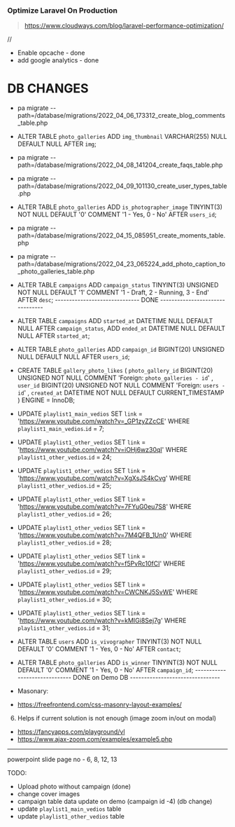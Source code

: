 ### Optimize Laravel On Production
> https://www.cloudways.com/blog/laravel-performance-optimization/

//
* Enable opcache - done
* add google analytics - done


# DB CHANGES
* pa migrate --path=/database/migrations/2022_04_06_173312_create_blog_comments_table.php
* ALTER TABLE `photo_galleries` ADD `img_thumbnail` VARCHAR(255) NULL DEFAULT NULL AFTER `img`;
* pa migrate --path=/database/migrations/2022_04_08_141204_create_faqs_table.php
* pa migrate --path=/database/migrations/2022_04_09_101130_create_user_types_table.php
* ALTER TABLE `photo_galleries` ADD `is_photographer_image` TINYINT(3) NOT NULL DEFAULT '0' COMMENT '1 - Yes, 0 - No' AFTER `users_id`;
* pa migrate --path=/database/migrations/2022_04_15_085951_create_moments_table.php
* pa migrate --path=/database/migrations/2022_04_23_065224_add_photo_caption_to_photo_galleries_table.php
* ALTER TABLE `campaigns` ADD `campaign_status` TINYINT(3) UNSIGNED NOT NULL DEFAULT '1' COMMENT '1 - Draft, 2 - Running, 3 - End' AFTER `desc`;
------------------------------ DONE --------------------------------

* ALTER TABLE `campaigns` ADD `started_at` DATETIME NULL DEFAULT NULL AFTER `campaign_status`, ADD `ended_at` DATETIME NULL DEFAULT NULL AFTER `started_at`;
* ALTER TABLE `photo_galleries` ADD `campaign_id` BIGINT(20) UNSIGNED NULL DEFAULT NULL AFTER `users_id`;

* CREATE TABLE `gallery_photo_likes` ( `photo_gallery_id` BIGINT(20) UNSIGNED NOT NULL COMMENT 'Foreign: `photo_galleries - id`' , `user_id` BIGINT(20) UNSIGNED NOT NULL COMMENT 'Foreign: `users - id`' , `created_at` DATETIME NOT NULL DEFAULT CURRENT_TIMESTAMP ) ENGINE = InnoDB;

* UPDATE `playlist1_main_vedios` SET `link` = 'https://www.youtube.com/watch?v=_GP1zyZZcCE' WHERE `playlist1_main_vedios`.`id` = 7;
* UPDATE `playlist1_other_vedios` SET `link` = 'https://www.youtube.com/watch?v=iOHj6wz30qI' WHERE `playlist1_other_vedios`.`id` = 24;
* UPDATE `playlist1_other_vedios` SET `link` = 'https://www.youtube.com/watch?v=XgXsJS4kCvg' WHERE `playlist1_other_vedios`.`id` = 25;
* UPDATE `playlist1_other_vedios` SET `link` = 'https://www.youtube.com/watch?v=7FYuG0eu7S8' WHERE `playlist1_other_vedios`.`id` = 26;
* UPDATE `playlist1_other_vedios` SET `link` = 'https://www.youtube.com/watch?v=7M4QFB_1Un0' WHERE `playlist1_other_vedios`.`id` = 28;
* UPDATE `playlist1_other_vedios` SET `link` = 'https://www.youtube.com/watch?v=f5PvRc10fCI' WHERE `playlist1_other_vedios`.`id` = 29;
* UPDATE `playlist1_other_vedios` SET `link` = 'https://www.youtube.com/watch?v=CWCNKJ5SvWE' WHERE `playlist1_other_vedios`.`id` = 30;
* UPDATE `playlist1_other_vedios` SET `link` = 'https://www.youtube.com/watch?v=kMIGi8Sej7g' WHERE `playlist1_other_vedios`.`id` = 31;

* ALTER TABLE `users` ADD `is_vivographer` TINYINT(3) NOT NULL DEFAULT '0' COMMENT '1 - Yes, 0 - No' AFTER `contact`;
* ALTER TABLE `photo_galleries` ADD `is_winner` TINYINT(3) NOT NULL DEFAULT '0' COMMENT '1 - Yes, 0 - No' AFTER `campaign_id`;
------------------------------ DONE on Demo DB --------------------------------



* Masonary:
* https://freefrontend.com/css-masonry-layout-examples/

6. Helps if current solution is not enough (image zoom in/out on modal)
* https://fancyapps.com/playground/vl
* https://www.ajax-zoom.com/examples/example5.php

------------
powerpoint slide page no - 6, 8, 12, 13


TODO:
* Upload photo without campaign (done)
* change cover images 
* campaign table data update on demo (campaign id -4) (db change)
* update `playlist1_main_vedios` table
* update `playlist1_other_vedios` table
